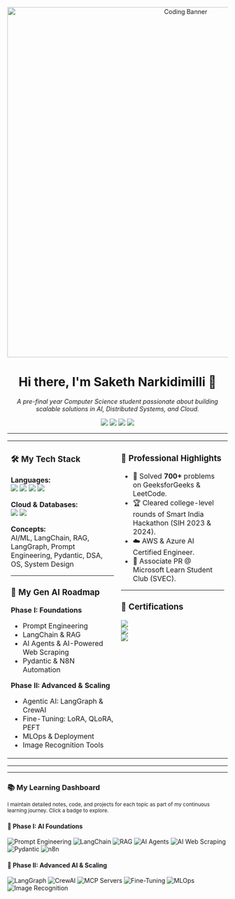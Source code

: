 <!-- 1. HEADER BANNER -->
<p align="center">
  <img src="https://user-images.githubusercontent.com/34342551/221925374-18502204-a0a3-4c3c-8139-8a6f8736a593.gif" alt="Coding Banner" width="800"/>
</p>

<!-- 2. INTRODUCTION -->
<h1 align="center">Hi there, I'm Saketh Narkidimilli 👋</h1>
<p align="center">
  <em>A pre-final year Computer Science student passionate about building scalable solutions in AI, Distributed Systems, and Cloud.</em>
  <br/>
</p>

<!-- 3. SOCIAL & PORTFOLIO LINKS -->
<p align="center">
  <a href="https://www.linkedin.com/in/saketh-narkidimilli-5950a8274/"><img src="https://img.shields.io/badge/LinkedIn-0077B5?style=for-the-badge&logo=linkedin&logoColor=white" /></a>
  <a href="https://portfolio-tau-bice-dtyto4v8ej.vercel.app/"><img src="https://img.shields.io/badge/Portfolio-000000?style=for-the-badge&logo=vercel&logoColor=white" /></a>
  <a href="mailto:sakethnarkidimilli1234@gmail.com"><img src="https://img.shields.io/badge/Gmail-D14836?style=for-the-badge&logo=gmail&logoColor=white" /></a>
  <a href="https://leetcode.com/u/Narkidimilli_Saketh/"><img src="https://img.shields.io/badge/LeetCode-FFA116?style=for-the-badge&logo=leetcode&logoColor=black" /></a>
</p>

---

<!-- 4. TWO-COLUMN "DASHBOARD" -->
<table>
  <tr>
    <!-- LEFT COLUMN: TECH STACK & LEARNING ROADMAP -->
    <td valign="top" width="50%">
      <h3>🛠️ My Tech Stack</h3>
      <p>
        <b>Languages:</b><br>
        <img src="https://img.shields.io/badge/Java-ED8B00?style=for-the-badge&logo=openjdk&logoColor=white" />
        <img src="https://img.shields.io/badge/Python-3776AB?style=for-the-badge&logo=python&logoColor=white" />
        <img src="https://img.shields.io/badge/C-A8B9CC?style=for-the-badge&logo=c&logoColor=black" />
        <img src="https://img.shields.io/badge/SQL-4479A1?style=for-the-badge&logo=postgresql&logoColor=white" />
      </p>
      <p>
        <b>Cloud & Databases:</b><br>
        <img src="https://img.shields.io/badge/Amazon_AWS-232F3E?style=for-the-badge&logo=amazon-aws&logoColor=white" />
        <img src="https://img.shields.io/badge/MongoDB-4EA94B?style=for-the-badge&logo=mongodb&logoColor=white" />
      </p>
      <p>
        <b>Concepts:</b><br>
         AI/ML, LangChain, RAG, LangGraph, Prompt Engineering, Pydantic, DSA, OS, System Design
      </p>
      <hr/>
      <h3>🌱 My Gen AI Roadmap</h3>
        <b>Phase I: Foundations</b>
        <ul>
          <li>Prompt Engineering</li>
          <li>LangChain & RAG</li>
          <li>AI Agents & AI-Powered Web Scraping</li>
          <li>Pydantic & N8N Automation</li>
        </ul>
        <b>Phase II: Advanced & Scaling</b>
        <ul>
          <li>Agentic AI: LangGraph & CrewAI</li>
          <li>Fine-Tuning: LoRA, QLoRA, PEFT</li>
          <li>MLOps & Deployment</li>
          <li>Image Recognition Tools</li>
        </ul>
    </td>
    <!-- RIGHT COLUMN: HIGHLIGHTS & CERTIFICATIONS -->
    <td valign="top" width="50%">
      <h3>🚀 Professional Highlights</h3>
      <ul>
        <li>🧠 Solved <b>700+</b> problems on GeeksforGeeks & LeetCode.</li>
        <li>🏆 Cleared college-level rounds of Smart India Hackathon (SIH 2023 & 2024).</li>
        <li>☁️ AWS & Azure AI Certified Engineer.</li>
        <li>🤝 Associate PR @ Microsoft Learn Student Club (SVEC).</li>
      </ul>
      <hr/>
      <h3>📜 Certifications</h3>
        <img src="https://img.shields.io/badge/AWS_Academy_Graduate-Cloud_Architecting-FF9900?style=flat-square&logo=amazon-aws" />
        <br>
        <img src="https://img.shields.io/badge/Microsoft_Certified-Azure_AI_Engineer-0078D4?style=flat-square&logo=microsoft-azure" />
        <br>
        <img src="https://img.shields.io/badge/Harvard-CS50's_AI_with_Python-A21F34?style=flat-square&logo=harvard" />
    </td>
  </tr>
</table>

---

<!-- 5. FEATURED PROJECTS -->


---

<!-- 6. LEARNING DASHBOARD -->
### 📚 My Learning Dashboard
<sub>I maintain detailed notes, code, and projects for each topic as part of my continuous learning journey. Click a badge to explore.</sub>

<h4><b>🤖 Phase I: AI Foundations</b></h4>
<p align="left">
  <img src="https://img.shields.io/badge/Prompt_Engineering-4CAF50?style=for-the-badge&logoColor=white" alt="Prompt Engineering"/>
  <img src="https://img.shields.io/badge/LangChain-8A2BE2?style=for-the-badge&logoColor=white" alt="LangChain"/>
  <img src="https://img.shields.io/badge/RAG-4A90E2?style=for-the-badge&logoColor=white" alt="RAG"/>
  <img src="https://img.shields.io/badge/AI_Agents-008080?style=for-the-badge&logoColor=white" alt="AI Agents"/>
  <img src="https://img.shields.io/badge/AI_Web_Scraping-F29111?style=for-the-badge&logoColor=white" alt="AI Web Scraping"/>
  <img src="https://img.shields.io/badge/Pydantic-E92063?style=for-the-badge&logoColor=white" alt="Pydantic"/>
  <img src="https://img.shields.io/badge/n8n-1A8272?style=for-the-badge&logo=n8n&logoColor=white" alt="n8n"/>
</p>

<h4><b>🚀 Phase II: Advanced AI & Scaling</b></h4>
<p align="left">
  <img src="https://img.shields.io/badge/LangGraph-32CD32?style=for-the-badge&logoColor=white" alt="LangGraph"/>
 <img src="https://img.shields.io/badge/CrewAI-007ACC?style=for-the-badge&logoColor=white" alt="CrewAI"/>
  <img src="https://img.shields.io/badge/MCP_Servers-555555?style=for-the-badge&logoColor=white" alt="MCP Servers"/>
  <img src="https://img.shields.io/badge/Fine_Tuning-D2691E?style=for-the-badge&logoColor=white" alt="Fine-Tuning"/>
  <img src="https://img.shields.io/badge/MLOps-232F3E?style=for-the-badge&logoColor=white" alt="MLOps"/>
  <img src="https://img.shields.io/badge/Image_Recognition-FF4500?style=for-the-badge&logoColor=white" alt="Image Recognition"/>
</p>
